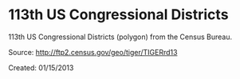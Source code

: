 113th US Congressional Districts
===========

113th US Congressional Districts (polygon) from the Census Bureau.

Source: http://ftp2.census.gov/geo/tiger/TIGERrd13

Created: 01/15/2013